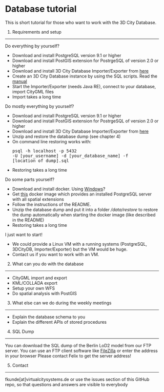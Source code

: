 Database tutorial
=====

This is short tutorial for those who want to work with the 3D City Database.

1. Requirements and setup
----------

Do everything by yourself?
* Download and install PostgreSQL version 9.1 or higher
* Download and install PostGIS extension for PostrgeSQL of version 2.0 or higher
* Download and install 3D City Database Importer/Exporter from [here](http://www.3dcitydb.net/3dcitydb/downloads/)
* Create an 3D City Database instance by using the SQL scripts. Read the [manual](http://www.3dcitydb.net/3dcitydb/documentation/)
* Start the Importer/Exporter (needs Java RE), connect to your database, import CityGML files
* Import takes a long time

Do mostly everything by yourself?
* Download and install PostgreSQL version 9.1 or higher
* Download and install PostGIS extension for PostrgeSQL of version 2.0 or higher
* Download and install 3D City Database Importer/Exporter from [here](http://www.3dcitydb.net/3dcitydb/downloads/)
* Unzip and restore the database dump (see chapter 4)
* On command line restoring works with: <pre>psql -h localhost -p 5432 -U [your_username] -d [your_database_name] -f [location_of_dump].sql</pre>
* Restoring takes a long time

Do some parts yourself?
* Download and install docker. Using [Windows](https://docs.docker.com/installation/windows/)?
* Get [this](https://github.com/vpicavet/docker-pggis) docker image which provides an installed PostgreSQL server with all spatial extensions
* Follow the instructions of the README.
* Unzip the database dump and put it into a folder */data/restore* to restore the dump automatically when starting the docker image (like described in the README)
* Restoring takes a long time

I just want to start!
* We could provide a Linux VM with a running systems (PostgreSQL, 3DCityDB, Importer/Exporter) but the VM would be huge.
* Contact us if you want to work with an VM.


2. What can you do with the database
----------

* CityGML import and export
* KML/COLLADA export
* Setup your own WFS
* Do spatial analysis with PostGIS


3. What else can we do during the weekly meetings
----------

* Explain the database schema to you
* Explain the different APIs of stored procedures


4. SQL Dump
----------

You can download the SQL dump of the Berlin LoD2 model from our FTP server. 
You can use an FTP client software like [FileZilla](https://filezilla-project.org/) or enter the address in your browser
Please contact Felix to get the server address!


5. Contact
----------

fkunde[at]virtualcitysystems.de
or
use the issues section of this GitHub repo, so that questions and answers are visible to everybody